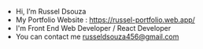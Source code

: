 - Hi, I’m Russel Dsouza
- My Portfolio Website : https://russel-portfolio.web.app/
- I'm Front End Web Developer / React Developer
- You can contact me russeldsouza456@gmail.com

